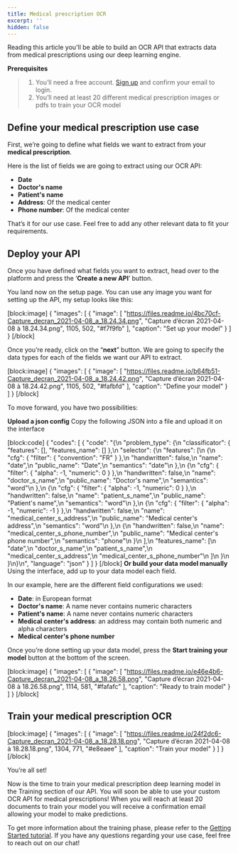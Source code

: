 ```yaml
---
title: Medical prescription OCR
excerpt: ''
hidden: false
---
```

Reading this article you'll be able to build an OCR API that extracts data from medical prescriptions using our deep learning engine.

 

 

**Prerequisites**
> 1. You’ll need a free account. [Sign up](https://platform.mindee.com/signup) and confirm your email to login.
> 2. You’ll need at least 20 different medical prescription images or pdfs to train your OCR model
 

 

## Define your medical prescription use case

 
First, we’re going to define what fields we want to extract from your **medical prescription**.

Here is the list of fields we are going to extract using our OCR API:

 

  * **Date**
  * **Doctor's name** 
  * **Patient's name**
  * **Address**: Of the medical center
  * **Phone number**: Of the medical center
 

 



 

 

That’s it for our use case. Feel free to add any other relevant data to fit your requirements.

 

 

 

## Deploy your API
 
Once you have defined what fields you want to extract, head over to the platform and press the ‘**Create a new API**’ button.


You land now on the setup page. You can use any image you want for setting up the API, my setup looks like this:
 
[block:image]
{
  "images": [
    {
      "image": [
        "https://files.readme.io/4bc70cf-Capture_decran_2021-04-08_a_18.24.34.png",
        "Capture d’écran 2021-04-08 à 18.24.34.png",
        1105,
        502,
        "#f7f9fb"
      ],
      "caption": "Set up your model"
    }
  ]
}
[/block]
 




 

Once you’re ready, click on the “**next**” button. We are going to specify the data types for each of the fields we want our API to extract.

 


[block:image]
{
  "images": [
    {
      "image": [
        "https://files.readme.io/b64fb51-Capture_decran_2021-04-08_a_18.24.42.png",
        "Capture d’écran 2021-04-08 à 18.24.42.png",
        1105,
        502,
        "#fafbfd"
      ],
      "caption": "Define your model"
    }
  ]
}
[/block]
 

To move forward, you have two possibilities:

**Upload a json config**
Copy the following JSON into a file and upload it on the interface


 
[block:code]
{
  "codes": [
    {
      "code": "{\n  \"problem_type\": {\n    \"classificator\": { \"features\": [], \"features_name\": [] },\n    \"selector\": {\n      \"features\": [\n        {\n          \"cfg\": { \"filter\": { \"convention\": \"FR\" } },\n          \"handwritten\": false,\n          \"name\": \"date\",\n          \"public_name\": \"Date\",\n          \"semantics\": \"date\"\n        },\n        {\n          \"cfg\": { \"filter\": { \"alpha\": -1, \"numeric\": 0 } },\n          \"handwritten\": false,\n          \"name\": \"doctor_s_name\",\n          \"public_name\": \"Doctor's name\",\n          \"semantics\": \"word\"\n        },\n        {\n          \"cfg\": { \"filter\": { \"alpha\": -1, \"numeric\": 0 } },\n          \"handwritten\": false,\n          \"name\": \"patient_s_name\",\n          \"public_name\": \"Patient's name\",\n          \"semantics\": \"word\"\n        },\n        {\n          \"cfg\": { \"filter\": { \"alpha\": -1, \"numeric\": -1 } },\n          \"handwritten\": false,\n          \"name\": \"medical_center_s_address\",\n          \"public_name\": \"Medical center's address\",\n          \"semantics\": \"word\"\n        },\n        {\n          \"handwritten\": false,\n          \"name\": \"medical_center_s_phone_number\",\n          \"public_name\": \"Medical center's phone number\",\n          \"semantics\": \"phone\"\n        }\n      ],\n      \"features_name\": [\n        \"date\",\n        \"doctor_s_name\",\n        \"patient_s_name\",\n        \"medical_center_s_address\",\n        \"medical_center_s_phone_number\"\n      ]\n    }\n  }\n}\n",
      "language": "json"
    }
  ]
}
[/block]
**Or build your data model manually**
Using the interface, add up to your data model each field.

In our example, here are the different field configurations we used:


  * **Date**: in European format
  * **Doctor's name**: A name never contains numeric characters
  * **Patient's name**: A name never contains numeric characters
  * **Medical center's address**: an address may contain both numeric and alpha characters
  * **Medical center's phone number**


 

Once you’re done setting up your data model, press the **Start training your model** button at the bottom of the screen.

 
[block:image]
{
  "images": [
    {
      "image": [
        "https://files.readme.io/e46e4b6-Capture_decran_2021-04-08_a_18.26.58.png",
        "Capture d’écran 2021-04-08 à 18.26.58.png",
        1114,
        581,
        "#fafafc"
      ],
      "caption": "Ready to train model"
    }
  ]
}
[/block]
 

## Train your medical prescription OCR
 

 

[block:image]
{
  "images": [
    {
      "image": [
        "https://files.readme.io/24f2dc6-Capture_decran_2021-04-08_a_18.28.18.png",
        "Capture d’écran 2021-04-08 à 18.28.18.png",
        1304,
        771,
        "#e8eaee"
      ],
      "caption": "Train your model"
    }
  ]
}
[/block]
 

 

You’re all set! 

 

 

Now is the time to train your medical prescription deep learning model in the Training section of our API. You will soon be able to use your custom OCR API for medical prescriptions! When you will reach at least 20 documents to train your model you will receive a confirmation email allowing your model to make predictions. 

 

 

To get more information about the training phase, please refer to the [Getting Started tutorial](doc:build-your-first-document-parsing-api). If you have any questions regarding your use case, feel free to reach out on our chat!